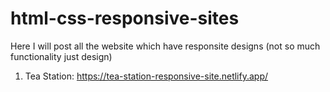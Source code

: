 # html-css-responsive-sites
Here I will post all the website which have responsite designs (not so much functionality just design)


1) Tea Station: https://tea-station-responsive-site.netlify.app/

